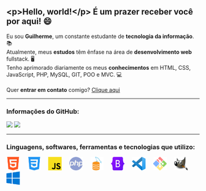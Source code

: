 ## &lt;p&gt;Hello, world!&lt;/p&gt; É um prazer receber você por aqui! 😄

Eu sou **Guilherme**, um constante estudante de **tecnologia da informação**. 📚<br>
Atualmente, meus **estudos** têm ênfase na área de **desenvolvimento web** fullstack. 🖥<br>
Tenho aprimorado diariamente os meus **conhecimentos** em HTML, CSS, JavaScript, PHP, MySQL, GIT, POO e MVC. 💻<br><br>
Quer **entrar em contato** comigo? [Clique aqui](https://guilhermecastelo.github.io/)

<hr>

### Informações do GitHub:
<div>
  <img height="162em" src="https://github-readme-stats.vercel.app/api/top-langs/?username=GuilhermeCastelo&layout=compact&theme=react&locale=pt-br&border_radius=5&hide_border=true">

<img height="162em" src="https://github-readme-stats.vercel.app/api?username=GuilhermeCastelo&layout=compact&theme=react&locale=pt-br&border_radius=8&hide_border=true">
</div>

<hr>

### Linguagens, softwares, ferramentas e tecnologias que utilizo:
<div>
  <img src="icons/html.png" width="35" height="35" title="HTML5">&nbsp;&nbsp;&nbsp;&nbsp;
  <img src="icons/css.png" width="35" height="35" title="CSS3">&nbsp;&nbsp;&nbsp;&nbsp;
  <img src="icons/js.png" width="35" height="35" title="JavaScript">&nbsp;&nbsp;&nbsp;&nbsp;
  <img src="icons/php.png" width="35" height="35" title="PHP">&nbsp;&nbsp;&nbsp;&nbsp;
  <img src="icons/mysql.png" width="35" height="35" title="MySQL">&nbsp;&nbsp;&nbsp;&nbsp;
  <img src="icons/bootstrap.png" width="35" height="35" title="Bootstrap">&nbsp;&nbsp;&nbsp;&nbsp;
  <img src="icons/vscode.png" width="35" height="35" title="Visual Studio Code">&nbsp;&nbsp;&nbsp;&nbsp;
  <img src="icons/git.png" width="35" height="35" title="GIT">&nbsp;&nbsp;&nbsp;&nbsp;
  <img src="icons/gimp.png" width="35" height="35" title="GIMP">&nbsp;&nbsp;&nbsp;&nbsp;
  <img src="icons/windows.png" width="35" height="35" title="Windows">&nbsp;&nbsp;&nbsp;&nbsp;
</div>
